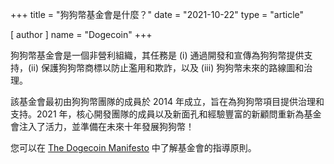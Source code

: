 +++
title = "狗狗幣基金會是什麼？"
date = "2021-10-22"
type = "article"

[ author ]
  name = "Dogecoin"
+++

狗狗幣基金會是一個非營利組織，其任務是 (i) 通過開發和宣傳為狗狗幣提供支持，(ii) 保護狗狗幣商標以防止濫用和欺詐，以及 (iii) 狗狗幣未來的路線圖和治理。

該基金會最初由狗狗幣團隊的成員於 2014 年成立，旨在為狗狗幣項目提供治理和支持。2021 年，核心開發團隊的成員以及新面孔和經驗豐富的新顧問重新為基金會注入了活力，並準備在未來十年發展狗狗幣！

您可以在 [The Dogecoin Manifesto](https://foundation.dogecoin.com/manifesto/) 中了解基金會的指導原則。